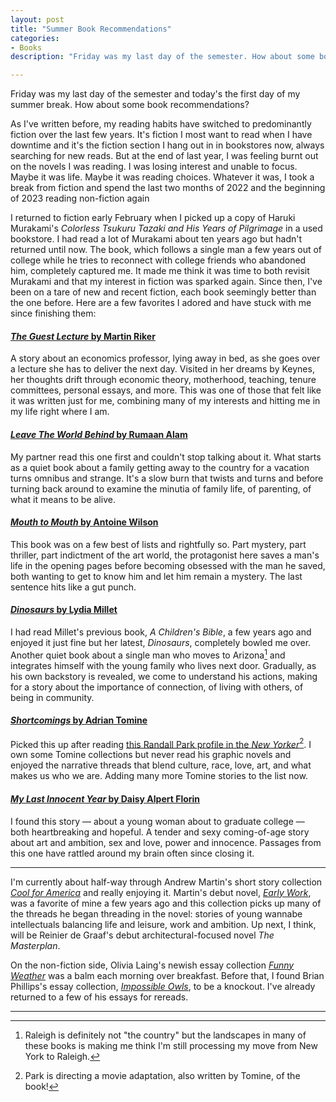 ```yaml
---
layout: post
title: "Summer Book Recommendations"
categories:
- Books
description: "Friday was my last day of the semester. How about some book recommendations?"

---
```


Friday was my last day of the semester and today's the first day of my summer break. How about some book recommendations?

As I've written before, my reading habits have switched to predominantly fiction over the last few years. It's fiction I most want to read when I have downtime and it's the fiction section I hang out in in bookstores now, always searching for new reads. But at the end of last year, I was feeling burnt out on the novels I was reading. I was losing interest and unable to focus. Maybe it was life. Maybe it was reading choices. Whatever it was, I took a break from fiction and spend the last two months of 2022 and the beginning of 2023 reading non-fiction again

I returned to fiction early February when I picked up a copy of Haruki Murakami's *Colorless Tsukuru Tazaki and His Years of Pilgrimage* in a used bookstore. I had read a lot of Murakami about ten years ago but hadn't returned until now. The book, which follows a single man a few years out of college while he tries to reconnect with college friends who abandoned him, completely captured me. It made me think it was time to both revisit Murakami and that my interest in fiction was sparked again. Since then, I've been on a tare of new and recent fiction, each book seemingly better than the one before. Here are a few favorites I adored and have stuck with me since finishing them:

#### [*The Guest Lecture* by Martin Riker](https://bookshop.org/a/7836/9780802160416)
A story about an economics professor, lying away in bed, as she goes over a lecture she has to deliver the next day. Visited in her dreams by Keynes, her thoughts drift through economic theory, motherhood, teaching, tenure committees, personal essays, and more. This was one of those that felt like it was written just for me, combining many of my interests and hitting me in my life right where I am.

#### [*Leave The World Behind* by Rumaan Alam](https://bookshop.org/a/7836/9780062667649)
My partner read this one first and couldn't stop talking about it. What starts as a quiet book about a family getting away to the country for a vacation turns omnibus and strange. It's a slow burn that twists and turns and before turning back around to examine the minutia of family life, of parenting, of what it means to be alive.

#### [*Mouth to Mouth* by Antoine Wilson](https://bookshop.org/a/7836/9781982181802)
This book was on a few best of lists and rightfully so. Part mystery, part thriller, part indictment of the art world, the protagonist here saves a man's life in the opening pages before becoming obsessed with the man he saved, both wanting to get to know him and let him remain a mystery. The last sentence hits like a gut punch.

#### [*Dinosaurs* by Lydia Millet](https://bookshop.org/a/7836/9781324021469)
I had read Millet's previous book, *A Children's Bible*, a few years ago and enjoyed it just fine but her latest, *Dinosaurs*, completely bowled me over. Another quiet book about a single man who moves to Arizona[^1] and integrates himself with the young family who lives next door. Gradually, as his own backstory is revealed, we come to understand his actions, making for a story about the importance of connection, of living with others, of being in community.

#### [*Shortcomings* by Adrian Tomine](https://bookshop.org/a/7836/9781897299753)
Picked this up after reading [this Randall Park profile in the *New Yorker*](https://www.newyorker.com/magazine/2023/02/27/randall-park-profile-shortcomings)[^2]. I own some Tomine collections but never read his graphic novels and enjoyed the narrative threads that blend culture, race, love, art, and what makes us who we are. Adding many more Tomine stories to the list now.

#### [*My Last Innocent Year* by Daisy Alpert Florin](https://bookshop.org/a/7836/9781250857033)
I found this story — about a young woman about to graduate college — both heartbreaking and hopeful. A tender and sexy coming-of-age story about art and ambition, sex and love, power and innocence. Passages from this one have rattled around my brain often since closing it.

---

I'm currently about half-way through Andrew Martin's short story collection [*Cool for America*](https://bookshop.org/a/7836/9781250798640) and really enjoying it. Martin's debut novel, [*Early Work*](https://bookshop.org/a/7836/9781250215017), was a favorite of mine a few years ago and this collection picks up many of the threads he began threading in the novel: stories of young wannabe intellectuals balancing life and leisure, work and ambition. Up next, I think, will be Reinier de Graaf's debut architectural-focused novel *The Masterplan*.

On the non-fiction side, Olivia Laing's newish essay collection [*Funny Weather*](https://bookshop.org/a/7836/9780393867398) was a balm each morning over breakfast. Before that, I found Brian Phillips's essay collection, [*Impossible Owls*](https://bookshop.org/a/7836/9780374175337), to be a knockout. I've already returned to a few of his essays for rereads.

---

[^1]: Raleigh is definitely not "the country" but the landscapes in many of these books is making me think I'm still processing my move from New York to Raleigh.

[^2]: Park is directing a movie adaptation, also written by Tomine, of the book!
